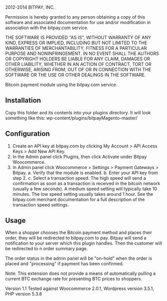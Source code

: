 2012-2014 BITPAY, INC.

Permission is hereby granted to any person obtaining a copy of this software and associated documentation for use and/or modification in association with the bitpay.com service.

THE SOFTWARE IS PROVIDED "AS IS", WITHOUT WARRANTY OF ANY KIND, EXPRESS OR IMPLIED, INCLUDING BUT NOT LIMITED TO THE WARRANTIES OF MERCHANTABILITY, FITNESS FOR A PARTICULAR PURPOSE AND NONINFRINGEMENT. IN NO EVENT SHALL THE AUTHORS OR COPYRIGHT HOLDERS BE LIABLE FOR ANY CLAIM, DAMAGES OR OTHER LIABILITY, WHETHER IN AN ACTION OF CONTRACT, TORT OR OTHERWISE, ARISING FROM, OUT OF OR IN CONNECTION WITH THE SOFTWARE OR THE USE OR OTHER DEALINGS IN THE SOFTWARE.

Bitcoin payment module using the bitpay.com service.

Installation
------------
Copy this folder and its contents into your plugins directory.  It will look something like this: wp-content/plugins/bitpayMagento-master/

Configuration
-------------
1. Create an API key at bitpay.com by clicking My Account > API Access Keys > Add New API Key.
2. In the Admin panel click Plugins, then click Activate under Bitpay Woocommerce.
3. In Admin panel click Woocommerce > Settings > Payment Gateways > Bitpay. 
	a. Verify that the module is enabled.
	b. Enter your API key from step 2.
	c. Select a transaction speed.  The high speed will send a confirmation as soon as a transaction is received in the bitcoin network (usually a few seconds).  A medium speed setting will typically take 10 minutes.  The low speed setting usually takes around 1 hour.  See the bitpay.com merchant documentation for a full description of the transaction speed settings.

Usage
-----
When a shopper chooses the Bitcoin payment method and places their order, they will be redirected to bitpay.com to pay.  Bitpay will send a notification to your server which this plugin handles.  Then the customer will be redirected to n order summary page.  

The order status in the admin panel will be "on-hold" when the order is placed and "processing" if payment has been confirmed. 

Note: This extension does not provide a means of automatically pulling a current BTC exchange rate for presenting BTC prices to shoppers.

Version 1.1
	Tested against Woocommerce 2.0.1, Wordpress version 3.5.1, PHP version 5.3.8

	
	
